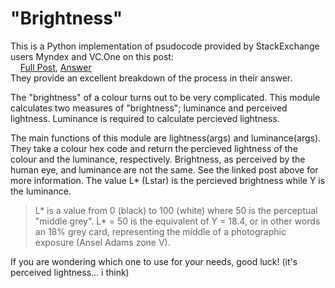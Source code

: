 # "Brightness"
This is a Python implementation of psudocode provided by StackExchange users Myndex and VC.One on this post:  
 &nbsp;&nbsp;&nbsp;&nbsp;[Full Post](https://stackoverflow.com/questions/596216/formula-to-determine-perceived-brightness-of-rgb-color), [Answer](https://stackoverflow.com/a/56678483)  
They provide an excellent breakdown of the process in their answer.

The "brightness" of a colour turns out to be very complicated. This module calculates two measures of 
"brightness"; luminance and perceived lightness.  Luminance is required to calculate percieved lightness.

The main functions of this module are lightness(args) and luminance(args). They take a colour hex code and return the 
percieved lightness of the colour and the luminance, respectively.  Brightness, as perceived by the human eye, and 
luminance are not the same.  See the linked post above for more information.
The value L* (Lstar) is the percieved brightness while Y is the luminance. 

>L* is a value from 0 (black) to 100 (white) where 50 is the perceptual "middle grey". L* = 50 is the equivalent of Y = 18.4, or in other words an 18% grey card, representing the middle of a photographic exposure (Ansel Adams zone V).

If you are wondering which one to use for your needs, good luck!  (it's perceived lightness... i think)

